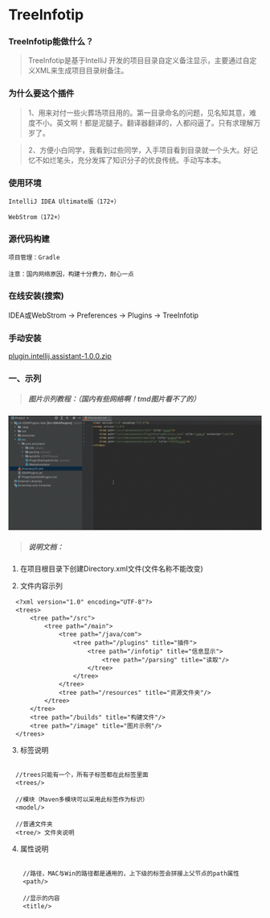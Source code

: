 # TreeInfotip

### TreeInfotip能做什么？

> TreeInfotip是基于IntelliJ 开发的项目目录自定义备注显示，主要通过自定义XML来生成项目目录树备注。


### 为什么要这个插件

> 1、用来对付一些火葬场项目用的。第一目录命名的问题，见名知其意，难度不小。英文啊！都是泥腿子。翻译器翻译的，人都闷逼了。只有求理解万岁了。

> 2、方便小白同学，我看到过些同学，入手项目看到目录就一个头大。好记忆不如烂笔头，充分发挥了知识分子的优良传统。手动写本本。


### 使用环境

`IntelliJ IDEA Ultimate版（172+）`

`WebStrom（172+）`

### 源代码构建

    项目管理：Gradle
    
    注意：国内网络原因，构建十分费力，耐心一点
   
### 在线安装(搜索)

 IDEA或WebStrom -> Preferences -> Plugins -> TreeInfotip
 
### 手动安装

 [plugin.intellij.assistant-1.0.0.zip](https://raw.githubusercontent.com/Link-Kou/intellij-treeInfotip/master/builds/plugin.intellij.assistant-1.0.0.zip)
 
### 一、示列
> ##### 图片示列教程：（国内有些网络啊！tmd图片看不了的）


 ![样列](https://raw.githubusercontent.com/Link-Kou/intellij-treeInfotip/master/image/2020-03-18_16-46-20.gif "样列")
 

> ##### 说明文档：

1. 在项目根目录下创建Directory.xml文件(文件名称不能改变)

2. 文件内容示列
```xml：
  <?xml version="1.0" encoding="UTF-8"?>
  <trees>
      <tree path="/src">
          <tree path="/main">
              <tree path="/java/com">
                  <tree path="/plugins" title="插件">
                      <tree path="/infotip" title="信息显示">
                          <tree path="/parsing" title="读取"/>
                      </tree>
                  </tree>
              </tree>
              <tree path="/resources" title="资源文件夹"/>
          </tree>
      </tree>
      <tree path="/builds" title="构建文件"/>
      <tree path="/image" title="图片示例"/>
  </trees>
```

3. 标签说明
```xml：

  //trees只能有一个，所有子标签都在此标签里面
  <trees/>

  //模块（Maven多模块可以采用此标签作为标识） 
  <model/>

  //普通文件夹
  <tree/> 文件夹说明
```

4. 属性说明
```xml：

    //路径，MAC与Win的路径都是通用的，上下级的标签会拼接上父节点的path属性
    <path/> 

    //显示的内容
    <title/> 
```